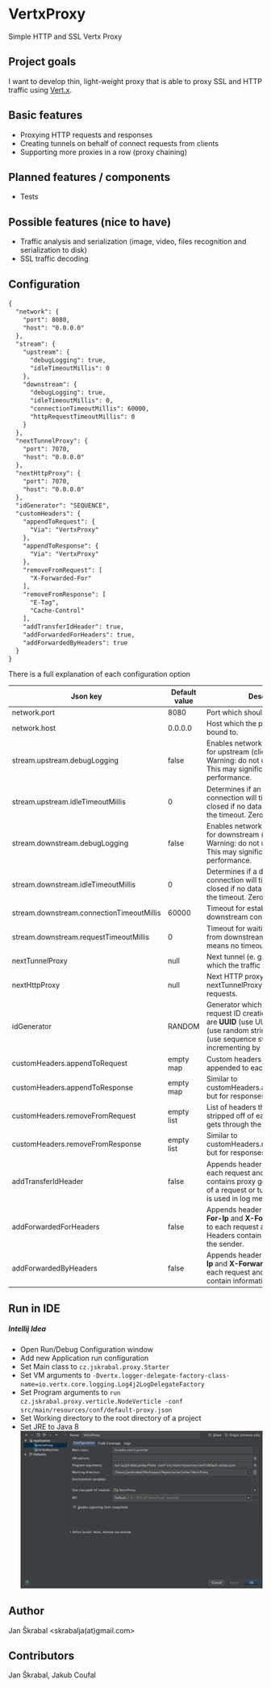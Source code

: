 # VertxProxy
Simple HTTP and SSL Vertx Proxy

## Project goals
I want to develop thin, light-weight proxy that is able to proxy SSL and HTTP traffic using [Vert.x](http://vertx.io/).

## Basic features
- Proxying HTTP requests and responses
- Creating tunnels on behalf of connect requests from clients
- Supporting more proxies in a row (proxy chaining)

## Planned features / components 
- Tests

## Possible features (nice to have)
- Traffic analysis and serialization (image, video, files recognition and serialization to disk)
- SSL traffic decoding

## Configuration
```
{
  "network": {
    "port": 8080,
    "host": "0.0.0.0"
  },
  "stream": {
    "upstream": {
      "debugLogging": true,
      "idleTimeoutMillis": 0
    },
    "downstream": {
      "debugLogging": true,
      "idleTimeoutMillis": 0,
      "connectionTimeoutMillis": 60000,
      "httpRequestTimeoutMillis": 0
    }
  },
  "nextTunnelProxy": {
    "port": 7070,
    "host": "0.0.0.0"
  },
  "nextHttpProxy": {
    "port": 7070,
    "host": "0.0.0.0"
  },
  "idGenerator": "SEQUENCE",
  "customHeaders": {
    "appendToRequest": {
      "Via": "VertxProxy"
    },
    "appendToResponse": {
      "Via": "VertxProxy"
    },
    "removeFromRequest": [
      "X-Forwarded-For"
    ],
    "removeFromResponse": [
      "E-Tag",
      "Cache-Control"
    ],
    "addTransferIdHeader": true,
    "addForwardedForHeaders": true,
    "addForwardedByHeaders": true
  }
}
```
There is a full explanation of each configuration option

|Json key|Default value|Description|
|---|---|---|
|network.port|8080|Port which should be proxied.|
|network.host|0.0.0.0|Host which the proxy should be bound to.|
|stream.upstream.debugLogging|false|Enables network layer debug logging for upstream (client -> proxy). Warning: do not use in production. This may significantly decrease performance.|
|stream.upstream.idleTimeoutMillis|0|Determines if an upstream connection will timeout and be closed if no data is received within the timeout. Zero means no timeout.|
|stream.downstream.debugLogging|false|Enables network layer debug logging for downstream (proxy -> server). Warning: do not use in production. This may significantly decrease performance.|
|stream.downstream.idleTimeoutMillis|0|Determines if a downstream connection will timeout and be closed if no data is received within the timeout. Zero means no timeout.|
|stream.downstream.connectionTimeoutMillis|60000|Timeout for establishing the downstream connection.|
|stream.downstream.requestTimeoutMillis|0|Timeout for waiting on the initial data from downstream request. Zero means no timeout.|
|nextTunnelProxy|null|Next tunnel (e. g. SSL) proxy to which the traffic should be proxied.|
|nextHttpProxy|null|Next HTTP proxy, similar to nextTunnelProxy but for HTTP requests.|
|idGenerator|RANDOM|Generator which should be used for request ID creation. Possible values are **UUID** (use UUIDs), **RANDOM** (use random strings) of **SEQUENCE** (use sequence starting from 1 and incrementing by 1 for each ID).|
|customHeaders.appendToRequest|empty map|Custom headers that should be appended to each request.|
|customHeaders.appendToResponse|empty map|Similar to customHeaders.appendToRequest but for responses.|
|customHeaders.removeFromRequest|empty list|List of headers that should be stripped off of each request that gets through the proxy.|
|customHeaders.removeFromResponse|empty list|Similar to customHeaders.removeFromRequest but for responses.|
|addTransferIdHeader|false|Appends header **X-Transfer-Id** to each request and response. Header contains proxy generated identifier of a request or tunnel. The same ID is used in log messages.|
|addForwardedForHeaders|false|Appends header **X-Forwarded-For-Ip** and **X-Forwarded-For-Port** to each request and response. Headers contain information about the sender.|
|addForwardedByHeaders|false|Appends header **X-Forwarded-By-Ip** and **X-Forwarded-By-Port** to each request and response. Headers contain information about proxy.|

## Run in IDE
##### Intellij Idea
- Open Run/Debug Configuration window
- Add new Application run configuration
- Set Main class to `cz.jskrabal.proxy.Starter`
- Set VM arguments to `-Dvertx.logger-delegate-factory-class-name=io.vertx.core.logging.Log4j2LogDelegateFactory`
- Set Program arguments to `run cz.jskrabal.proxy.verticle.NodeVerticle -conf src/main/resources/conf/default-proxy.json`
- Set Working directory to the root directory of a project
- Set JRE to Java 8
![Run configuration for IntelliJ Idea](/documentation/readme/RunConfigExampleIdea.png?raw=true "configuration example")

## Author
Jan Škrabal <skrabalja(at)gmail.com>

## Contributors
Jan Škrabal, Jakub Coufal
